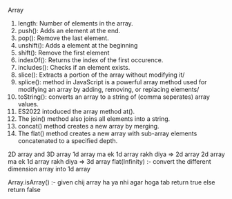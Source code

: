 Array

1. length: Number of elements in the array.
2. push(): Adds an element at the end.
3. pop(): Remove the last element.
4. unshift(): Adds a element at the beginning
5. shift(): Remove the first element
6. indexOf(): Returns the index of the first occurence.
7. includes(): Checks if an element exists.
8. slice(): Extracts a portion of the array without modifying it/
9. splice(): method in JavaScript is a powerful array method used for modifying an array by adding, removing, or replacing elements/
10. toString(): converts an array to a string of (comma seperates) array values.
11. ES2022 intoduced the array method at().
12. The join() method also joins all elements into a string.
13. concat() method creates a new array by merging.
14. The flat() method creates a new array with sub-array elements concatenated to a specified depth.

2D array and 3D array
1d array ma ek 1d array rakh diya => 2d array
2d array ma ek 1d array rakh diya => 3d array
flat(Infinity) :- convert the different dimension array into 1d array

Array.isArray() :- given chij array ha ya nhi agar hoga tab return true
else return false
